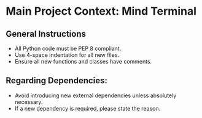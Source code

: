 # Main Project Context: Mind Terminal

## General Instructions
- All Python code must be PEP 8 compliant.
- Use 4-space indentation for all new files.
- Ensure all new functions and classes have comments.

## Regarding Dependencies:

- Avoid introducing new external dependencies unless absolutely necessary.
- If a new dependency is required, please state the reason.

